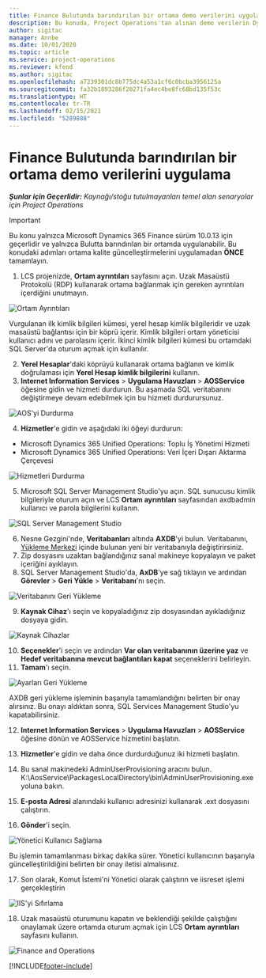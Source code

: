 ```yaml
---
title: Finance Bulutunda barındırılan bir ortama demo verilerini uygulama
description: Bu konuda, Project Operations'tan alınan demo verilerin Dynamics 365 Finance Bulutunda barındırılan bir ortama nasıl uygulanacağı açıklanmaktadır.
author: sigitac
manager: Annbe
ms.date: 10/01/2020
ms.topic: article
ms.service: project-operations
ms.reviewer: kfend
ms.author: sigitac
ms.openlocfilehash: a7239301dc8b775dc4a53a1cf6c0bcba3956125a
ms.sourcegitcommit: fa32b1893286f20271fa4ec4be8fc68bd135f53c
ms.translationtype: HT
ms.contentlocale: tr-TR
ms.lasthandoff: 02/15/2021
ms.locfileid: "5289888"
---
```

# <a name="apply-demo-data-to-a-finance-cloud-hosted-environment"></a>Finance Bulutunda barındırılan bir ortama demo verilerini uygulama

_**Şunlar için Geçerlidir:** Kaynağı/stoğu tutulmayanları temel alan senaryolar için Project Operations_

> [!IMPORTANT]
> Bu konu yalnızca Microsoft Dynamics 365 Finance sürüm 10.0.13 için geçerlidir ve yalnızca Bulutta barındırılan bir ortamda uygulanabilir. Bu konudaki adımları ortama kalite güncelleştirmelerini uygulamadan **ÖNCE** tamamlayın.

1. LCS projenizde, **Ortam ayrıntıları** sayfasını açın. Uzak Masaüstü Protokolü (RDP) kullanarak ortama bağlanmak için gereken ayrıntıları içerdiğini unutmayın.

![ Ortam Ayrıntıları](./media/1EnvironmentDetails.png)

Vurgulanan ilk kimlik bilgileri kümesi, yerel hesap kimlik bilgileridir ve uzak masaüstü bağlantısı için bir köprü içerir. Kimlik bilgileri ortam yöneticisi kullanıcı adını ve parolasını içerir. İkinci kimlik bilgileri kümesi bu ortamdaki SQL Server'da oturum açmak için kullanılır.

2. **Yerel Hesaplar**'daki köprüyü kullanarak ortama bağlanın ve kimlik doğrulaması için **Yerel Hesap kimlik bilgilerini** kullanın.
3. **Internet Information Services** > **Uygulama Havuzları** > **AOSService** öğesine gidin ve hizmeti durdurun. Bu aşamada SQL veritabanını değiştirmeye devam edebilmek için bu hizmeti durdurursunuz.

![AOS'yi Durdurma](./media/2StopAOS.png)

4. **Hizmetler**'e gidin ve aşağıdaki iki öğeyi durdurun:

- Microsoft Dynamics 365 Unified Operations: Toplu İş Yönetimi Hizmeti
- Microsoft Dynamics 365 Unified Operations: Veri İçeri Dışarı Aktarma Çerçevesi

![Hizmetleri Durdurma](./media/3StopServices.png)

5. Microsoft SQL Server Management Studio'yu açın. SQL sunucusu kimlik bilgileriyle oturum açın ve LCS **Ortam ayrıntıları** sayfasından axdbadmin kullanıcı ve parola bilgilerini kullanın.

![SQL Server Management Studio](./media/4SSMS.png)

6. Nesne Gezgini'nde, **Veritabanları** altında **AXDB**'yi bulun. Veritabanını, [Yükleme Merkezi](https://download.microsoft.com/download/1/a/3/1a314bd2-b082-4a87-abdc-1ba26c92b63d/ProjOpsDemoDataFOGARelease.zip) içinde bulunan yeni bir veritabanıyla değiştirirsiniz. 
7. Zip dosyasını uzaktan bağlandığınız sanal makineye kopyalayın ve paket içeriğini ayıklayın.
8. SQL Server Management Studio'da, **AxDB**'ye sağ tıklayın ve ardından **Görevler** > **Geri Yükle** > **Veritabanı**'nı seçin.

![Veritabanını Geri Yükleme](./media/5RestoreDatabase.png)

9. **Kaynak Cihaz**'ı seçin ve kopyaladığınız zip dosyasından ayıkladığınız dosyaya gidin.

![Kaynak Cihazlar](./media/6SourceDevice.png)

10. **Seçenekler**'i seçin ve ardından **Var olan veritabanının üzerine yaz** ve **Hedef veritabanına mevcut bağlantıları kapat** seçeneklerini belirleyin. 
11. **Tamam**'ı seçin.

![Ayarları Geri Yükleme](./media/7RestoreSetting.png)

AXDB geri yükleme işleminin başarıyla tamamlandığını belirten bir onay alırsınız. Bu onayı aldıktan sonra, SQL Services Management Studio'yu kapatabilirsiniz.

12. **Internet Information Services** > **Uygulama Havuzları** > **AOSService** öğesine dönün ve AOSService hizmetini başlatın.
13. **Hizmetler**'e gidin ve daha önce durdurduğunuz iki hizmeti başlatın.

14. Bu sanal makinedeki AdminUserProvisioning aracını bulun. K:\AosService\PackagesLocalDirectory\bin\AdminUserProvisioning.exe yoluna bakın.
15. **E-posta Adresi** alanındaki kullanıcı adresinizi kullanarak .ext dosyasını çalıştırın. 
16. **Gönder**'i seçin.

![Yönetici Kullanıcı Sağlama](./media/8AdminUserProvisioning.png)

Bu işlemin tamamlanması birkaç dakika sürer. Yönetici kullanıcının başarıyla güncelleştirildiğini belirten bir onay iletisi almalısınız.

17. Son olarak, Komut İstemi'ni Yönetici olarak çalıştırın ve iisreset işlemi gerçekleştirin

![IIS'yi Sıfırlama](./media/9IISReset.png)

18. Uzak masaüstü oturumunu kapatın ve beklendiği şekilde çalıştığını onaylamak üzere ortamda oturum açmak için LCS **Ortam ayrıntıları** sayfasını kullanın.

![Finance and Operations](./media/10FinanceAndOperations.png)


[!INCLUDE[footer-include](../includes/footer-banner.md)]